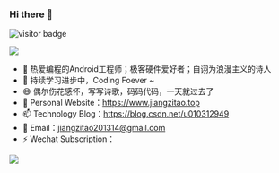 ### Hi there 👋

<!--
**jzt-Tesla/jzt-Tesla** is a ✨ _special_ ✨ repository because its `README.md` (this file) appears on your GitHub profile.

Here are some ideas to get you started:

- 🔭 I’m currently working on ...
- 🌱 I’m currently learning ...
- 👯 I’m looking to collaborate on ...
- 🤔 I’m looking for help with ...
- 💬 Ask me about ...
- 📫 How to reach me: ...
- 😄 Pronouns: ...
- ⚡ Fun fact: ...
-->
![visitor badge](https://visitor-badge.glitch.me/badge?page_id=jzt-Tesla.visitor-badge&left_color=red&right_color=green) 

![](https://github-readme-stats.vercel.app/api?username=jzt-Tesla)

- 🔭 热爱编程的Android工程师；极客硬件爱好者；自诩为浪漫主义的诗人
- 🌱 持续学习进步中，Coding Foever ~
- 😄 偶尔伤花感怀，写写诗歌，码码代码，一天就过去了
- 🤔 Personal Website：https://www.jiangzitao.top
- 📫 Technology Blog：https://blog.csdn.net/u010312949
- 💬 Email：jiangzitao201314@gmail.com
- ⚡ Wechat Subscription：

![](https://www.jiangzitao.top/img/wechat_code.jpg)
